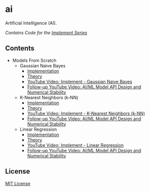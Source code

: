 # ai

Artificial Intelligence (AI).

_Contains Code for the [Implement Series][implement]_

## Contents

- Models From Scratch
  - Gaussian Naive Bayes
    - [Implementation][gaussian_naive_bayes]
    - [Theory][gaussian_naive_bayes_theory]
    - [YouTube Video: Implement - Gaussian Naive Bayes][gaussian_naive_bayes_youtube]
    - [Follow-up YouTube Video: AI/ML Model API Design and Numerical Stability][api_design_and_numerical_stability]
  - K-Nearest Neighbors (k-NN)
    - [Implementation][k_nearest_neighbors]
    - [Theory][k_nearest_neighbors_theory]
    - [YouTube Video: Implement - K-Nearest Neighbors (k-NN)][k_nearest_neighbors_youtube]
    - [Follow-up YouTube Video: AI/ML Model API Design and Numerical Stability][api_design_and_numerical_stability]
  - Linear Regression
    - [Implementation][linear_regression]
    - [Theory][linear_regression_theory]
    - [YouTube Video: Implement - Linear Regression][linear_regression_youtube]
    - [Follow-up YouTube Video: AI/ML Model API Design and Numerical Stability][api_design_and_numerical_stability]

## License

[MIT License][license]

[license]: LICENSE
[gaussian_naive_bayes]: models/gaussian_naive_bayes.py
[gaussian_naive_bayes_theory]: https://en.wikipedia.org/wiki/Naive_Bayes_classifier#Gaussian_naive_Bayes
[gaussian_naive_bayes_youtube]: https://www.youtube.com/watch?v=maJIRFeQBVI
[k_nearest_neighbors]: models/k_nearest_neighbors.py
[k_nearest_neighbors_theory]: https://en.wikipedia.org/wiki/K-nearest_neighbors_algorithm
[k_nearest_neighbors_youtube]: https://www.youtube.com/watch?v=8SFTAcZb9i4
[linear_regression]: models/linear_regression.py
[linear_regression_theory]: https://en.wikipedia.org/wiki/Linear_regression
[linear_regression_youtube]: https://www.youtube.com/watch?v=7FdQZ9r41LU
[implement]: https://www.youtube.com/watch?v=maJIRFeQBVI&list=PLG8XxYPkVOUvVzz1ZKcGAJpIBK7GRrFYR
[api_design_and_numerical_stability]: https://www.youtube.com/watch?v=BOoTX0hkO6k
